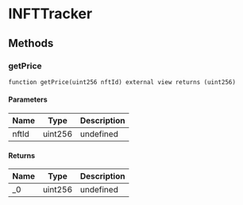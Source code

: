 # INFTTracker









## Methods

### getPrice

```solidity
function getPrice(uint256 nftId) external view returns (uint256)
```





#### Parameters

| Name | Type | Description |
|---|---|---|
| nftId | uint256 | undefined |

#### Returns

| Name | Type | Description |
|---|---|---|
| _0 | uint256 | undefined |




